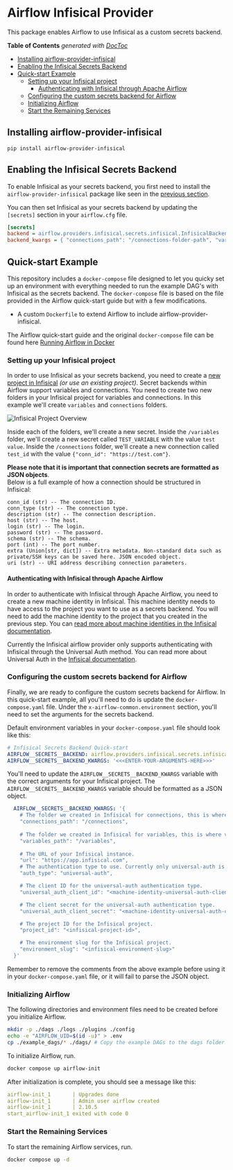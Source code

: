 # Airflow Infisical Provider

This package enables Airflow to use Infisical as a custom secrets backend.

**Table of Contents**  *generated with [DocToc](https://github.com/thlorenz/doctoc)*

- [Installing airflow-provider-infisical](#installing-airflow-provider-infisical)
- [Enabling the Infisical Secrets Backend](#enabling-the-infisical-secrets-backend)
- [Quick-start Example](#quick-start-example)
  - [Setting up your Infisical project](#setting-up-your-infisical-project)
    - [Authenticating with Infisical through Apache Airflow](#authenticating-with-infisical-through-apache-airflow)
  - [Configuring the custom secrets backend for Airflow](#configuring-the-custom-secrets-backend-for-airflow)
  - [Initializing Airflow](#initializing-airflow)
  - [Start the Remaining Services](#start-the-remaining-services)

## Installing airflow-provider-infisical
~~~
pip install airflow-provider-infisical
~~~

## Enabling the Infisical Secrets Backend

To enable Infisical as your secrets backend, you first need to install the `airflow-provider-infisical` package like seen in the [previous section](#installing-airflow-provider-infisical).

You can then set Infisical as your secrets backend by updating the `[secrets]` section in your `airflow.cfg` file.

```ini
[secrets]
backend = airflow.providers.infisical.secrets.infisical.InfisicalBackend
backend_kwargs = { "connections_path": "/connections-folder-path", "variables_path": "/variables-folder-path", "url": "https://app.infisical.com","auth_type": "universal-auth", "universal_auth_client_id": "<universal-auth-client-id>", "universal_auth_client_secret": "<universal-auth-client-secret>", "project_id": "<project-id>", "environment_slug": "<env-slug>" }
```

## Quick-start Example

This repository includes a `docker-compose` file designed to let you quicky set up an environment with everything needed to run the example DAG's with Infisical as the secrets backend. The `docker-compose` file is based on the file provided in the Airflow quick-start guide but with a few modifications.

* A custom `Dockerfile` to extend Airflow to include airflow-provider-infisical.

The Airflow quick-start guide and the original `docker-compose` file can be found here [Running Airflow in Docker](https://airflow.apache.org/docs/apache-airflow/stable/howto/docker-compose/index.html)


### Setting up your Infisical project
In order to use Infisical as your secrets backend, you need to create a [new project in Infisical](https://infisical.com/docs/documentation/platform/project) _(or use an existing project)_. Secret backends within Airflow support variables and connections. You need to create two new folders in your Infisical project for variables and connections. In this example we'll create `variables` and `connections` folders.

![Infisical Project Overview](./docs/images/infisical-overview.png)

Inside each of the folders, we'll create a new secret. Inside the `/variables` folder, we'll create a new secret called `TEST_VARIABLE` with the value `test value`. Inside the `/connections` folder, we'll create a new connection called `test_id` with the value `{"conn_id": "https://test.com"}`.

**Please note that it is important that connection secrets are formatted as JSON objects**.
<br/>Below is a full example of how a connection should be structured in Infisical:

```
conn_id (str) -- The connection ID.
conn_type (str) -- The connection type.
description (str) -- The connection description.
host (str) -- The host.
login (str) -- The login.
password (str) -- The password.
schema (str) -- The schema.
port (int) -- The port number.
extra (Union[str, dict]) -- Extra metadata. Non-standard data such as private/SSH keys can be saved here. JSON encoded object.
uri (str) -- URI address describing connection parameters.
```


#### Authenticating with Infisical through Apache Airflow

In order to authenticate with Infisical through Apache Airflow, you need to create a new machine identity in Infisical. This machine identity needs to have access to the project you want to use as a secrets backend. You will need to add the machine identity to the project that you created in the previous step. You can [read more about machine identities in the Infisical documentation](https://infisical.com/docs/documentation/platform/identities/machine-identities).

Currently the Infisical airflow provider only supports authenticating with Infisical through the Universal Auth method. You can read more about Universal Auth in the [Infisical documentation](https://infisical.com/docs/documentation/platform/identities/universal-auth).

### Configuring the custom secrets backend for Airflow
Finally, we are ready to configure the custom secrets backend for Airflow. In this quick-start example, all you'll need to do is update the `docker-compose.yaml` file. Under the `x-airflow-common.environment` section, you'll need to set the arguments for the secrets backend.

Default environment variables in your `docker-compose.yaml` file should look like this:
```yaml
# Infisical Secrets Backend Quick-start
AIRFLOW__SECRETS__BACKEND: airflow.providers.infisical.secrets.infisical.InfisicalBackend
AIRFLOW__SECRETS__BACKEND_KWARGS: '<<<ENTER-YOUR-ARGUMENTS-HERE>>>'
```

You'll need to update the `AIRFLOW__SECRETS__BACKEND_KWARGS` variable with the correct arguments for your Infisical project. The `AIRFLOW__SECRETS__BACKEND_KWARGS` variable should be formatted as a JSON object.

```yaml
  AIRFLOW__SECRETS__BACKEND_KWARGS: '{
    # The folder we created in Infisical for connections, this is where connections will be fetched from.
    "connections_path": "/connections",
    
    # The folder we created in Infisical for variables, this is where variables will be fetched from.
    "variables_path": "/variables",
    
    # The URL of your Infisical instance.
    "url": "https://app.infisical.com",
    # The authentication type to use. Currently only universal-auth is supported.
    "auth_type": "universal-auth",

    # The client ID for the universal-auth authentication type.
    "universal_auth_client_id": "<machine-identity-universal-auth-client-id>",

    # The client secret for the universal-auth authentication type.
    "universal_auth_client_secret": "<machine-identity-universal-auth-client-secret>",

    # The project ID for the Infisical project.
    "project_id": "<infisical-project-id>",

    # The environment slug for the Infisical project.
    "environment_slug": "<infisical-environment-slug>"
  }'
```

Remember to remove the comments from the above example before using it in your `docker-compose.yaml` file, or it will fail to parse the JSON object.

### Initializing Airflow
The following directories and environment files need to be created before you initialize Airflow.

```bash
mkdir -p ./dags ./logs ./plugins ./config
echo -e "AIRFLOW_UID=$(id -u)" > .env
cp ./example_dags/* ./dags/ # Copy the example DAGs to the dags folder
```

To initialize Airflow, run.
```bash
docker compose up airflow-init
```
After initialization is complete, you should see a message like this:

```yaml
airflow-init_1       | Upgrades done
airflow-init_1       | Admin user airflow created
airflow-init_1       | 2.10.5
start_airflow-init_1 exited with code 0
```

### Start the Remaining Services

To start the remaining Airflow services, run.
```bash
docker compose up -d
```